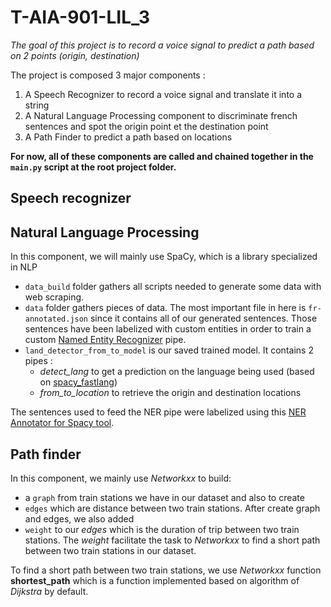 # T-AIA-901-LIL_3
*The goal of this project is to record a voice signal to predict a path based on 2 points (origin, destination)*

The project is composed 3 major components :
1. A Speech Recognizer to record a voice signal and translate it into a string
2. A Natural Language Processing component to discriminate french sentences and spot the origin point et the destination point
3. A Path Finder to predict a path based on locations

**For now, all of these components are called and chained together in the `main.py` script at the root project folder.**

## Speech recognizer


## Natural Language Processing
In this component, we will mainly use SpaCy, which is a library specialized in NLP
- `data_build` folder gathers all scripts needed to generate some data with web scraping.
- `data` folder gathers pieces of data. The most important file in here is `fr-annotated.json` since it contains all of our generated sentences. Those sentences have been labelized with custom entities in order to train a custom [Named Entity Recognizer](https://spacy.io/api/entityrecognizer) pipe. 
- `land_detector_from_to_model` is our saved trained model. It contains 2 pipes :
  - *detect_lang* to get a prediction on the language being used (based on [spacy_fastlang](https://spacy.io/universe/project/spacy_fastlang))
  - *from_to_location* to retrieve the origin and destination locations
  
The sentences used to feed the NER pipe were labelized using this [NER Annotator for Spacy tool](https://tecoholic.github.io/ner-annotator/).
  
## Path finder

In this component, we mainly use *Networkxx* to build:
- a `graph` from train stations we have in our dataset and also to create
- ``edges`` which are distance between two train stations. After create graph and edges, we also added 
- ``weight`` to our *edges* which is the duration of trip between two train stations. The *weight* facilitate the task to *Networkxx* to find a short path between two train stations in our dataset.

To find a short path between two train stations, we use *Networkxx* function **shortest_path** which is a function implemented based on algorithm of *Dijkstra* by default.